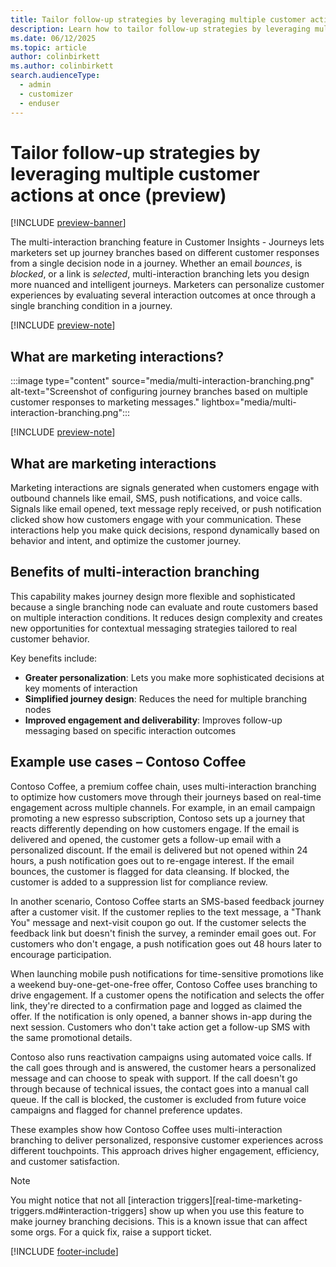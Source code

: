 ```yaml
---
title: Tailor follow-up strategies by leveraging multiple customer actions at once (preview)
description: Learn how to tailor follow-up strategies by leveraging multiple customer actions in Dynamics 365 Customer Insights - Journeys.
ms.date: 06/12/2025
ms.topic: article
author: colinbirkett
ms.author: colinbirkett
search.audienceType: 
  - admin
  - customizer
  - enduser
---
```


# Tailor follow-up strategies by leveraging multiple customer actions at once (preview)

[!INCLUDE [preview-banner](~/../shared-content/shared/preview-includes/preview-banner.md)]

The multi-interaction branching feature in Customer Insights - Journeys lets marketers set up journey branches based on different customer responses from a single decision node in a journey. Whether an email *bounces*, is *blocked*, or a link is *selected*, multi-interaction branching lets you design more nuanced and intelligent journeys. Marketers can personalize customer experiences by evaluating several interaction outcomes at once through a single branching condition in a journey.

[!INCLUDE [preview-note](~/../shared-content/shared/preview-includes/preview-note.md)]

## What are marketing interactions? 

:::image type="content" source="media/multi-interaction-branching.png" alt-text="Screenshot of configuring journey branches based on multiple customer responses to marketing messages." lightbox="media/multi-interaction-branching.png":::

[!INCLUDE [preview-note](~/../shared-content/shared/preview-includes/preview-note.md)]

## What are marketing interactions

Marketing interactions are signals generated when customers engage with outbound channels like email, SMS, push notifications, and voice calls. Signals like email opened, text message reply received, or push notification clicked show how customers engage with your communication. These interactions help you make quick decisions, respond dynamically based on behavior and intent, and optimize the customer journey.

## Benefits of multi-interaction branching

This capability makes journey design more flexible and sophisticated because a single branching node can evaluate and route customers based on multiple interaction conditions. It reduces design complexity and creates new opportunities for contextual messaging strategies tailored to real customer behavior.

Key benefits include:

* **Greater personalization**: Lets you make more sophisticated decisions at key moments of interaction
* **Simplified journey design**: Reduces the need for multiple branching nodes
* **Improved engagement and deliverability**: Improves follow-up messaging based on specific interaction outcomes

## Example use cases – Contoso Coffee 

Contoso Coffee, a premium coffee chain, uses multi-interaction branching to optimize how customers move through their journeys based on real-time engagement across multiple channels. For example, in an email campaign promoting a new espresso subscription, Contoso sets up a journey that reacts differently depending on how customers engage. If the email is delivered and opened, the customer gets a follow-up email with a personalized discount. If the email is delivered but not opened within 24 hours, a push notification goes out to re-engage interest. If the email bounces, the customer is flagged for data cleansing. If blocked, the customer is added to a suppression list for compliance review. 

In another scenario, Contoso Coffee starts an SMS-based feedback journey after a customer visit. If the customer replies to the text message, a "Thank You" message and next-visit coupon go out. If the customer selects the feedback link but doesn't finish the survey, a reminder email goes out. For customers who don't engage, a push notification goes out 48 hours later to encourage participation. 

When launching mobile push notifications for time-sensitive promotions like a weekend buy-one-get-one-free offer, Contoso Coffee uses branching to drive engagement. If a customer opens the notification and selects the offer link, they're directed to a confirmation page and logged as claimed the offer. If the notification is only opened, a banner shows in-app during the next session. Customers who don't take action get a follow-up SMS with the same promotional details. 

Contoso also runs reactivation campaigns using automated voice calls. If the call goes through and is answered, the customer hears a personalized message and can choose to speak with support. If the call doesn't go through because of technical issues, the contact goes into a manual call queue. If the call is blocked, the customer is excluded from future voice campaigns and flagged for channel preference updates. 

These examples show how Contoso Coffee uses multi-interaction branching to deliver personalized, responsive customer experiences across different touchpoints. This approach drives higher engagement, efficiency, and customer satisfaction.

> [!Note]
> You might notice that not all [interaction triggers][real-time-marketing-triggers.md#interaction-triggers] show up when you use this feature to make journey branching decisions. This is a known issue that can affect some orgs. For a quick fix, raise a support ticket.

[!INCLUDE [footer-include](./includes/footer-banner.md)]
